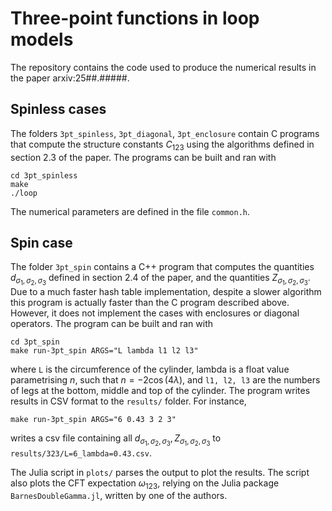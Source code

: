 # Three-point functions in loop models

The repository contains the code used to produce the numerical results in the paper arxiv:25##.#####.

## Spinless cases

The folders `3pt_spinless`, `3pt_diagonal`, `3pt_enclosure` contain C programs that compute the structure constants $C_{123}$ using the algorithms defined in section 2.3 of the paper. The programs can be built and ran with

```shell
cd 3pt_spinless
make
./loop
```

The numerical parameters are defined in the file `common.h`.

## Spin case

The folder `3pt_spin` contains a C++ program that computes the quantities $d_{\sigma_1, \sigma_2, \sigma_3}$ defined in section 2.4 of the paper, and the quantities $Z_{\sigma_1, \sigma_2, \sigma_3}$. Due to a much faster hash table implementation, despite a slower algorithm this program is actually faster than the C program described above. However, it does not implement the cases with enclosures or diagonal operators.
The program can be built and ran with

```shell
cd 3pt_spin
make run-3pt_spin ARGS="L lambda l1 l2 l3"
```

where `L` is the circumference of the cylinder, lambda is a float value parametrising $n$, such that $n=-2\cos(4\lambda)$, and `l1, l2, l3` are the numbers of legs at the bottom, middle and top of the cylinder. The program writes results in CSV format to the `results/` folder. For instance, 

```shell
make run-3pt_spin ARGS="6 0.43 3 2 3"
```

writes a csv file containing all $d_{\sigma_1, \sigma_2, \sigma_3}, Z_{\sigma_1, \sigma_2, \sigma_3}$ to `results/323/L=6_lambda=0.43.csv`. 

The Julia script in `plots/` parses the output to plot the results. The script also plots the CFT expectation $\omega_{123}$, relying on the Julia package `BarnesDoubleGamma.jl`, written by one of the authors.
